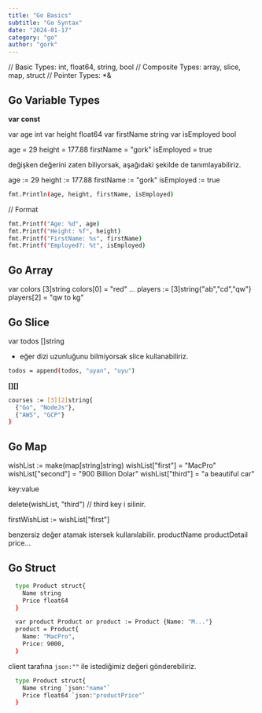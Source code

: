 ```yaml
---
title: "Go Basics"
subtitle: "Go Syntax"
date: "2024-01-17"
category: "go"
author: "gork"
---
```


// Basic Types: int, float64, string, bool
// Composite Types: array, slice, map, struct
// Pointer Types: *&

## Go Variable Types

**var**
**const**

var age int
var height float64
var firstName string
var isEmployed bool

age = 29
height = 177.88
firstName = "gork"
isEmployed = true

değişken değerini zaten biliyorsak, aşağıdaki şekilde de tanımlayabiliriz.

age := 29
height := 177.88
firstName := "gork"
isEmployed := true

```bash
fmt.Println(age, height, firstName, isEmployed)
```

// Format
```bash
fmt.Printf("Age: %d", age)
fmt.Printf("Height: %f", height)
fmt.Printf("FirstName: %s", firstName)
fmt.Printf("Employed?: %t", isEmployed)
```

## Go Array

var colors [3]string
colors[0] = "red"
...
players := [3]string{"ab","cd","qw"}
players[2] = "qw to kg"

## Go Slice

var todos []string
- eğer dizi uzunluğunu bilmiyorsak slice kullanabiliriz.

```bash
todos = append(todos, "uyan", "uyu")
```
**[][]**
```bash
courses := [3][2]string{
  {"Go", "NodeJs"},
  {"AWS", "GCP"}
}
```


## Go Map

wishList := make(map[string]string)
wishList["first"] = "MacPro"
wishList["second"] = "900 Billion Dolar"
wishList["third"] = "a beautiful car"

key:value

delete(wishList, "third") // third key i silinir.

firstWishList := wishList["first"]

benzersiz değer atamak istersek kullanılabilir. productName productDetail price...


## Go Struct

```bash
  type Product struct{
    Name string
    Price float64
  }

  var product Product or product := Product {Name: "M..."}
  product = Product{
    Name: "MacPro",
    Price: 9000,
  }

```

client tarafına `json:""` ile istediğimiz değeri gönderebiliriz.
```bash
  type Product struct{
    Name string `json:"name"`
    Price float64 `json:"productPrice"`
  }
```
